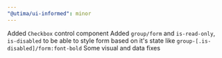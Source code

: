```yaml
---
"@utima/ui-informed": minor
---
```


Added `Checkbox` control component
Added `group/form` and `is-read-only`, `is-disabled` to be able to style form based on it's state like `group-[.is-disabled]/form:font-bold`
Some visual and data fixes
